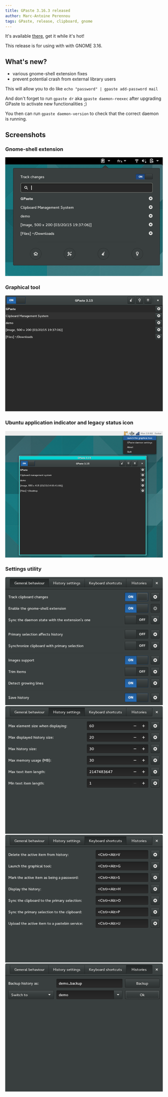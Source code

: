 ```yaml
---
title: GPaste 3.16.3 released
author: Marc-Antoine Perennou
tags: GPaste, release, clipboard, gnome
---
```


It's available [there](http://www.imagination-land.org/files/gpaste/gpaste-3.16.3.tar.xz), get it while it's hot!

This release is for using with with GNOME 3.16.

## What's new?

- various gnome-shell extension fixes
- prevent potential crash from external library users

This will allow you to do like `echo "password" | gpaste add-password mail`

And don't forget to run `gpaste dr` aka `gpaste daemon-reexec` after upgrading GPaste to activate new functionalities ;)

You then can run `gpaste daemon-version` to check that the correct daemon is running.

## Screenshots

### Gnome-shell extension

<img src="/images/GPaste/2/Extension.png" alt="Extension"/>

### Graphical tool

<img src="/images/GPaste/2/Ui-1.png" alt="Ui-1"/>

### Ubuntu application indicator and legacy status icon

<img src="/images/GPaste/2/AppIndicator.png" alt="AppIndicator"/>

### Settings utility

<img src="/images/GPaste/2/Settings-1.png" alt="Settings-1"/>

<img src="/images/GPaste/2/Settings-2.png" alt="Settings-2"/>

<img src="/images/GPaste/2/Settings-3.png" alt="Settings-3"/>

<img src="/images/GPaste/2/Settings-4.png" alt="Settings-4"/>
